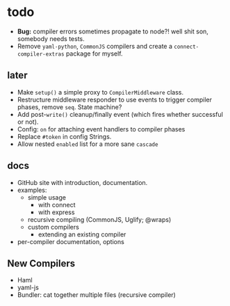 # todo

- **Bug:** compiler errors sometimes propagate to node?! well shit son, somebody needs tests.
- Remove `yaml-python`, `CommonJS` compilers and create a `connect-compiler-extras` package for myself.

## later
- Make `setup()` a simple proxy to `CompilerMiddleware` class.
- Restructure middleware responder to use events to trigger compiler phases, remove `seq`. State machine?
- Add post-`write()` cleanup/finally event (which fires whether successful or not).
- Config: `on` for attaching event handlers to compiler phases
- Replace `#token` in config Strings.
- Allow nested `enabled` list for a more sane `cascade`


## docs

- GitHub site with introduction, documentation.
- examples:
    - simple usage
        - with connect
        - with express
    - recursive compiling (CommonJS, Uglify; @wraps)
    - custom compilers
        - extending an existing compiler
- per-compiler documentation, options


## New Compilers

- Haml
- yaml-js
- Bundler: cat together multiple files (recursive compiler)


